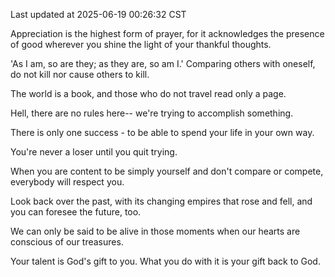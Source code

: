 Last updated at 2025-06-19 00:26:32 CST

Appreciation is the highest form of prayer, for it acknowledges the presence of good wherever you shine the light of your thankful thoughts.

'As I am, so are they; as they are, so am I.' Comparing others with oneself, do not kill nor cause others to kill.

The world is a book, and those who do not travel read only a page.

Hell, there are no rules here-- we're trying to accomplish something.

There is only one success - to be able to spend your life in your own way.

You're never a loser until you quit trying.

When you are content to be simply yourself and don't compare or compete, everybody will respect you.

Look back over the past, with its changing empires that rose and fell, and you can foresee the future, too.

We can only be said to be alive in those moments when our hearts are conscious of our treasures.

Your talent is God's gift to you. What you do with it is your gift back to God.

